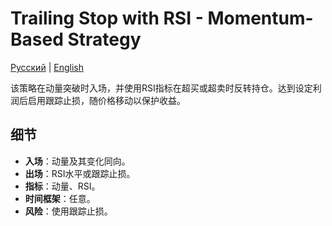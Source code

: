 # Trailing Stop with RSI - Momentum-Based Strategy
[Русский](README_ru.md) | [English](README.md)

该策略在动量突破时入场，并使用RSI指标在超买或超卖时反转持仓。达到设定利润后启用跟踪止损，随价格移动以保护收益。

## 细节

- **入场**：动量及其变化同向。
- **出场**：RSI水平或跟踪止损。
- **指标**：动量、RSI。
- **时间框架**：任意。
- **风险**：使用跟踪止损。
